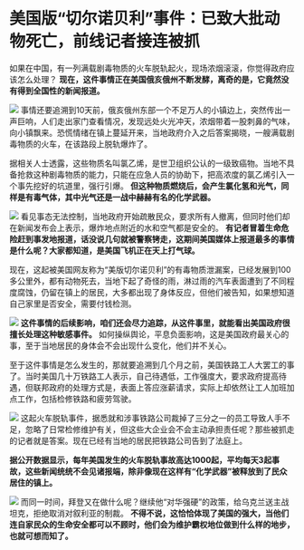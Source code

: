 # 美国版“切尔诺贝利”事件：已致大批动物死亡，前线记者接连被抓

如果在中国，有一列满载剧毒物质的火车脱轨起火，现场浓烟滚滚，你觉得政府应该怎么处理？
**现在，这件事情正在美国俄亥俄州不断发酵，离奇的是，它竟然没有得到全国性的新闻报道。**

![](https://inews.gtimg.com/news_bt/OHlC15PAmhZRqI09AVG1UQKp5yHg160Rn-1wC_z5C3Jr0AA/1000)
事情还要追溯到10天前，俄亥俄州东部一个不足万人的小镇边上，突然传出一声巨响，人们走出家门查看情况，发现远处火光冲天，浓烟带着一股刺鼻的气味，向小镇飘来。恐慌情绪在镇上蔓延开来，当地政府介入之后答案揭晓，一艘满载剧毒物质的火车，在该路段上脱轨爆炸了。

据相关人士透露，这些物质名叫氯乙烯，是世卫组织公认的一级致癌物。当地不具备抢救这种剧毒物质的能力，只能在应急人员的协助下，把高浓度的氯乙烯引入一个事先挖好的坑道里，强行引爆。
**但这种物质燃烧后，会产生氯化氢和光气，同样是有毒气体，其中光气还是一战中赫赫有名的化学武器。**

![](https://inews.gtimg.com/news_bt/O9Li5EKG8Bm_Ng7_hID4kv5lrgzQ4nQ4CJxTljgjVycTIAA/1000)
看见事态无法控制，当地政府开始疏散民众，要求所有人撤离，但同时他们却在新闻发布会上表示，爆炸地点附近的水和空气都是安全的。
**有记者冒着生命危险赶到事发地报道，话没说几句就被警察铐走，这期间美国媒体上报道最多的事情是什么呢？大家都知道，是美国飞机正在天上打气球。**

现在，这起被美国网友称为“美版切尔诺贝利”的有毒物质泄漏案，已经发展到100多公里外，都有动物死去，当地下起了奇怪的雨，淋过雨的汽车表面遭到了不同程度腐蚀，仍留在镇上的居民，大多都出现了身体反应，但他们被告知，如果想知道自己家里是否安全，需要付钱检测。

![](https://inews.gtimg.com/news_bt/OSQkcXAivu5Bj8WkWR0cxaFk8yUsx0r3n5dN_7WmNxRfoAA/1000)
**这件事情的后续影响，咱们还会尽力追踪，从这件事里，就能看出美国政府很擅长处理这种敏感事件。**
如何操纵舆论，平息负面影响，这是美国政府最关心的事，至于当地居民的身体会不会出现什么变化，他们并不关心。

至于这件事情是怎么发生的，那就要追溯到几个月之前，美国铁路工人大罢工的事了。当时美国几十万铁路工人表示，自己待遇低，工作强度大，要求政府提高待遇，但联邦政府的处理方式是，表面上答应涨薪请求，实际上却依然让工人加班加点工作，包括检修铁路和疲劳驾驶。

![](https://inews.gtimg.com/news_bt/OBRMNe-IHCKiZdLZqP2sUi5QuF-jWMWiRe__jmXoIijrMAA/1000)
这起火车脱轨事件，据悉就和涉事铁路公司裁掉了三分之一的员工导致人手不足，忽略了日常检修维护有关，但这些大企业会不会主动承担责任呢？那些被抓走的记者就是答案。现在已经有当地的居民把铁路公司告到了法庭上。

**据公开数据显示，每年美国发生的火车脱轨事故高达1000起，平均每天3起事故，这些新闻统统不会见诸报端，除非像现在这样有“化学武器”被释放到了民众居住的镇上。**

![](https://inews.gtimg.com/news_bt/Og9k1f-S1wME1HZSHBQZR6KueXMI0YRHdiKS5mwkke-u0AA/1000)
而同一时间，拜登又在做什么呢？继续他“对华强硬”的政策，给乌克兰送主战坦克，拒绝取消对叙利亚的制裁。
**不得不说，这恰恰体现了美国的强大，当他们连自家民众的生命安全都可以不顾时，他们会为维护霸权地位做到什么样的地步，也就可想而知了。**

